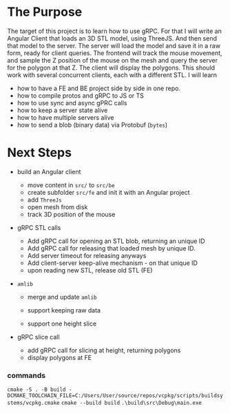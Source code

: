 # The Purpose
The target of this project is to learn how to use gRPC. 
For that I will write an Angular Client that loads an 3D STL model, using ThreeJS.
And then send that model to the server. The server will load the model and save it in a raw form, ready for client queries.
The frontend will track the mouse movement, and sample the Z position of the mouse on the mesh and query the server for
the polygon at that Z. The client will display the polygons.
This should work with several concurrent clients, each with a different STL.
I will learn
* how to have a FE and BE project side by side in one repo.
* how to compile protos and gRPC to JS or TS
* how to use sync and async gPRC calls
* how to keep a server state alive
* how to have multiple servers alive
* how to send a blob (binary data) via Protobuf (`bytes`)

# Next Steps
* build an Angular client

  * move content in `src/` to `src/be`
  * create subfolder `src/fe` and init it with an Angular project
  * add `ThreeJs`
  * open mesh from disk
  * track 3D position of the mouse

* gRPC STL calls

  * Add gRPC call for opening an STL blob, returning an unique ID
  * Add gRPC call for releasing that loaded mesh by unique ID.
  * Add server timeout for releasing anyways
  * Add client-server keep-alive mechanism - on that unique ID
  * upon reading new STL, release old STL (FE)

* `amlib`

  * merge and update `amlib`
  * support keeping raw data

  * support one height slice

* gRPC slice call

  * add gRPC call for slicing at height, returning polygons
  * display polygons at FE

### commands
`cmake -S . -B build -DCMAKE_TOOLCHAIN_FILE=C:/Users/User/source/repos/vcpkg/scripts/buildsystems/vcpkg.cmake`
`cmake --build build`
`.\build\src\Debug\main.exe`